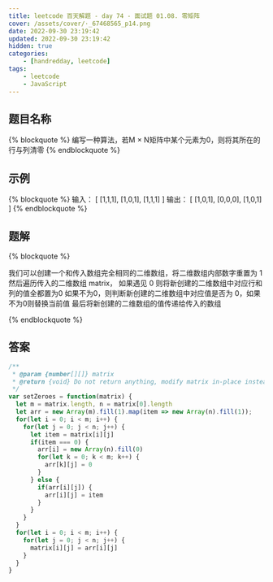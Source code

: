 ```yaml
---
title: leetcode 百天解题 - day 74 - 面试题 01.08. 零矩阵
cover: /assets/cover/·_67468565_p14.png
date: 2022-09-30 23:19:42
updated: 2022-09-30 23:19:42
hidden: true
categories:
    - [handredday, leetcode]
tags:
    - leetcode
    - JavaScript
---
```


## 题目名称

{% blockquote %}
编写一种算法，若M × N矩阵中某个元素为0，则将其所在的行与列清零
{% endblockquote %}

## 示例

{% blockquote %}
 输入：
[
  [1,1,1],
  [1,0,1],
  [1,1,1]
]
输出：
[
  [1,0,1],
  [0,0,0],
  [1,0,1]
]
{% endblockquote %}


## 题解

{% blockquote %}

我们可以创建一个和传入数组完全相同的二维数组，将二维数组内部数字重置为 1
然后遍历传入的二维数组 matrix，
如果遇见 0 则将新创建的二维数组中对应行和列的值全都置为0
如果不为0，则判断新创建的二维数组中对应值是否为 0，如果不为0则替换当前值
最后将新创建的二维数组的值传递给传入的数组

{% endblockquote %}

## 答案

~~~js
/**
 * @param {number[][]} matrix
 * @return {void} Do not return anything, modify matrix in-place instead.
 */
var setZeroes = function(matrix) {
  let m = matrix.length, n = matrix[0].length
  let arr = new Array(m).fill(1).map(item => new Array(n).fill(1));
  for(let i = 0; i < m; i++) {
    for(let j = 0; j < n; j++) {
      let item = matrix[i][j]
      if(item === 0) {
        arr[i] = new Array(n).fill(0)
        for(let k = 0; k < m; k++) {
          arr[k][j] = 0
        }
      } else {
        if(arr[i][j]) {
          arr[i][j] = item
        }
      }
    }
  }
  for(let i = 0; i < m; i++) {
    for(let j = 0; j < n; j++) {
      matrix[i][j] = arr[i][j]
    }
  }
}
~~~
